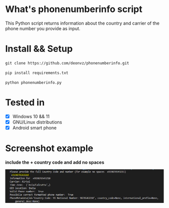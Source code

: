 # What's phonenumberinfo script
This Python script returns information about the country and carrier of the phone number you provide as input.

# Install && Setup
`git clone https://github.com/deonvz/phonenumberinfo.git`

`pip install requirements.txt`

`python phonenumberinfo.py`

# Tested in
- [x] Windows 10 && 11
- [x] GNU/Linux distributions
- [x] Android smart phone

# Screenshot example
**include the + country code and add no spaces**

![alt text](screenshot.png "Screenshot")
